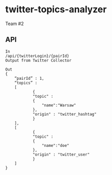 twitter-topics-analyzer
=======================

Team #2

API
-----------

```
In 
/api/{twitterLogin}/{pairId}
Output from Twitter Collector

Out
{
    “pairId” : 1,
    “topics” :
    [
            {
            "topic" :
            {
                "name":"Warsaw"
            },
            "origin" : "twitter_hashtag"
            }
    ],
    [
            {
            "topic" :
            {
                "name":"doe"
            },
            "origin" : "twitter_user"
            }
    ]
}
```
